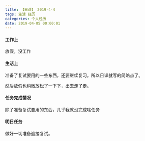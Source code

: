```yaml
---
title: 【日课】 2019-4-4
tags: 生活 经历
categories: 个人经历
date: 2019-04-05 00:00:01
---
```



#### 工作上

放假，没工作

#### 生活上

准备了复试要用的一些东西，还要继续复习。所以日课就写的简略点了。

然后放假也稍微放松了一下下，出去走了走。

#### 任务完成情况

除了准备复试要用的东西，几乎我就没完成啥任务

#### 明日任务

做好一切准备迎接复试。
